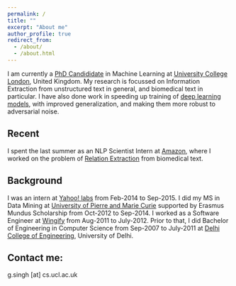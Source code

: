 ```yaml
---
permalink: /
title: ""
excerpt: "About me"
author_profile: true
redirect_from: 
  - /about/
  - /about.html
---
```


I am currently a <a href="http://www.cs.ucl.ac.uk/people/G.Singh.html/">PhD Candididate</a> in Machine Learning at <a href="https://www.ucl.ac.uk/">University College London</a>, United Kingdom. My research is focussed on Information Extraction from unstructured text in general, and biomedical text in particular. I have also done work in speeding up training of <a href ="https://arxiv.org/abs/1807.11414">deep learning models</a>, with improved generalization, and making them more robust to adversarial noise. 

Recent
------
I spent the last summer as an NLP Scientist Intern at <a href ="https://www.amazon.com"> Amazon</a>, where I worked on the problem of <a href="https://en.wikipedia.org/wiki/Relationship_extraction">Relation Extraction</a> from biomedical text.

Background
------
I was an intern at <a href ="https://research.yahoo.com/">Yahoo! labs</a> from Feb-2014 to Sep-2015. I did my MS in Data Mining at <a href = "http://www.upmc.fr/en/">University of Pierre and Marie Curie</a> supported by Erasmus Mundus Scholarship from Oct-2012 to Sep-2014. I worked as a Software Engineer at <a href="http://wingify.com/">Wingify</a> from Aug-2011 to July-2012. Prior to that, I did Bachelor of Engineering in Computer Science from Sep-2007 to July-2011 at <a href="http://dtu.ac.in/">Delhi College of Engineering</a>, University of Delhi. 



Contact me:
------
g.singh [at] cs.ucl.ac.uk

